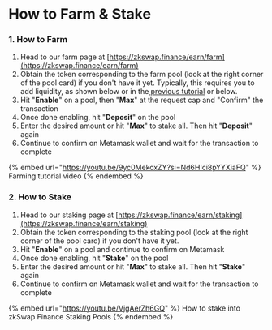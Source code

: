 # How to Farm & Stake

### 1. How to Farm

1. Head to our farm page at [https://zkswap.finance/earn/farm](https://zkswap.finance/earn/farm)
2. Obtain the token corresponding to the farm pool (look at the right corner of the pool card) if you don't have it yet. Typically, this requires you to add liquidity, as shown below or in the[ previous tutorial](how-to-swap.md) or below.
3. Hit "**Enable**" on a pool, then "**Max**" at the request cap and "Confirm" the transaction
4. Once done enabling, hit "**Deposit**" on the pool
5. Enter the desired amount or hit "**Max**" to stake all. Then hit "**Deposit**" again
6. Continue to confirm on Metamask wallet and wait for the transaction to complete

{% embed url="https://youtu.be/9yc0MekoxZY?si=Nd6HIci8pYYXiaFQ" %}
Farming tutorial video
{% endembed %}

### 2. How to Stake

1. Head to our staking page at [https://zkswap.finance/earn/staking](https://zkswap.finance/earn/staking)
2. Obtain the token corresponding to the staking pool (look at the right corner of the pool card) if you don't have it yet.
3. Hit "**Enable**" on a pool and continue to confirm on Metamask
4. Once done enabling, hit "**Stake**" on the pool
5. Enter the desired amount or hit "**Max**" to stake all. Then hit "**Stake**" again
6. Continue to confirm on Metamask wallet and wait for the transaction to complete

{% embed url="https://youtu.be/VjgAerZh6GQ" %}
How to stake into zkSwap Finance Staking Pools
{% endembed %}
